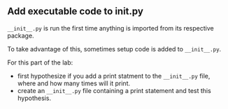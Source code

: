## Add executable code to __init__.py

`__init__.py` is run the first time anything is imported from its respective package.

To take advantage of this, sometimes setup code is added to `__init__.py`.

For this part of the lab:
  * first hypothesize if you add a print statment to the `__init__.py` file, where and how many times will it print.
  * create an `__init__.py` file containing a print statement and test this hypothesis.
